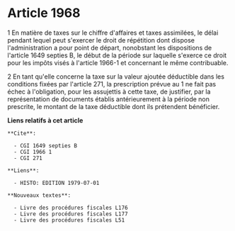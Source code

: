 # Article 1968

1  En matière de taxes sur le chiffre d'affaires et taxes assimilées, le délai pendant lequel peut s'exercer le droit de
répétition dont dispose l'administration a pour point de départ, nonobstant les dispositions de l'article 1649 septies B, le
début de la période sur laquelle s'exerce ce droit pour les impôts visés à l'article 1966-1 et concernant le même
contribuable.

2  En tant qu'elle concerne la taxe sur la valeur ajoutée déductible dans les conditions fixées par l'article 271, la
prescription prévue au 1 ne fait pas échec à l'obligation, pour les assujettis à cette taxe, de justifier, par la
représentation de documents établis antérieurement à la période non prescrite, le montant de la taxe déductible dont ils
prétendent bénéficier.

**Liens relatifs à cet article**

	**Cite**:

	  - CGI 1649 septies B
	  - CGI 1966 1
	  - CGI 271

	**Liens**:

	  - HISTO: EDITION 1979-07-01

	**Nouveaux textes**:

	  - Livre des procédures fiscales L176
	  - Livre des procédures fiscales L177
	  - Livre des procédures fiscales L51

